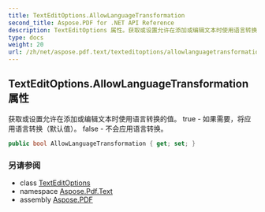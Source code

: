 ```yaml
---
title: TextEditOptions.AllowLanguageTransformation
second_title: Aspose.PDF for .NET API Reference
description: TextEditOptions 属性。获取或设置允许在添加或编辑文本时使用语言转换的值。 true - 如果需要，将应用语言转换（默认值）。 false - 不会应用语言转换。
type: docs
weight: 20
url: /zh/net/aspose.pdf.text/texteditoptions/allowlanguagetransformation/
---
```

## TextEditOptions.AllowLanguageTransformation 属性

获取或设置允许在添加或编辑文本时使用语言转换的值。 true - 如果需要，将应用语言转换（默认值）。 false - 不会应用语言转换。

```csharp
public bool AllowLanguageTransformation { get; set; }
```

### 另请参阅

* class [TextEditOptions](../)
* namespace [Aspose.Pdf.Text](../../../aspose.pdf.text/)
* assembly [Aspose.PDF](../../../)